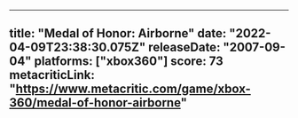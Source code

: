 
---
title: "Medal of Honor: Airborne"
date: "2022-04-09T23:38:30.075Z"
releaseDate: "2007-09-04"
platforms: ["xbox360"]
score: 73
metacriticLink: "https://www.metacritic.com/game/xbox-360/medal-of-honor-airborne"
---
